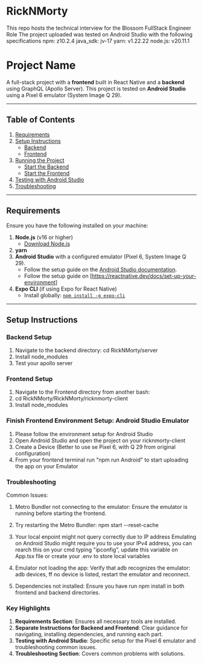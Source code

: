 # RickNMorty
This repo hosts the technical interview for the Blossom FullStack Engineer Role
The project uploaded was tested on Android Studio with the following specifications
npm: z10.2.4
java_sdk: jv-17
yarn: v1.22.22
node.js: v20.11.1

# Project Name

A full-stack project with a **frontend** built in React Native and a **backend** using GraphQL (Apollo Server). This project is tested on **Android Studio** using a Pixel 6 emulator (System Image Q 29).

---

## **Table of Contents**
1. [Requirements](#requirements)
2. [Setup Instructions](#setup-instructions)
   - [Backend](#backend-setup)
   - [Frontend](#frontend-setup)
3. [Running the Project](#running-the-project)
   - [Start the Backend](#start-the-backend)
   - [Start the Frontend](#start-the-frontend)
4. [Testing with Android Studio](#testing-with-android-studio)
5. [Troubleshooting](#troubleshooting)

---

## **Requirements**

Ensure you have the following installed on your machine:

1. **Node.js** (v16 or higher)
   - [Download Node.js](https://nodejs.org/)
2. **yarn**
3. **Android Studio** with a configured emulator (Pixel 6, System Image Q 29).
   - Follow the setup guide on the [Android Studio documentation](https://developer.android.com/studio).
   - Follow the setup guide on [https://reactnative.dev/docs/set-up-your-environment]
4. **Expo CLI** (if using Expo for React Native)
   - Install globally: [`npm install -g expo-cli`](https://docs.expo.dev/more/expo-cli/)

---

## **Setup Instructions**

### **Backend Setup**
1. Navigate to the backend directory:
   cd RickNMorty/server
2. Install node_modules
3. Test your apollo server

### **Frontend Setup**
1. Navigate to the Frontend directory from another bash:
2. cd RickNMorty/RickNMorty/ricknmorty-client
3. Install node_modules

### **Finish Frontend Environment Setup: Android Studio Emulator**
1. Please follow the environment setup for Android Studio 
2. Open Android Studio and open the project on your ricknmorty-client
3. Create a Device (Better to use se Pixel 6, with Q 29 from original configuration)
4. From your frontend terminal run "npm run Android" to start uploading the app on your Emulator

### **Troubleshooting**
Common Issues:
1. Metro Bundler not connecting to the emulator:
  Ensure the emulator is running before starting the frontend.

2. Try restarting the Metro Bundler:
  npm start --reset-cache

3. Your local enpoint might not query correctly due to IP address
  Emulating on Android Studio might require you to use your IPv4 address, you can rearch this on your cmd typing "ipconfig", update this variable on App.tsx file or create your .env to store local variables

4. Emulator not loading the app:
Verify that adb recognizes the emulator:
  adb devices, ff no device is listed, restart the emulator and reconnect.
5. Dependencies not installed:
  Ensure you have run npm install in both frontend and backend directories.

### **Key Highlights**
1. **Requirements Section**: Ensures all necessary tools are installed.
2. **Separate Instructions for Backend and Frontend**: Clear guidance for navigating, installing dependencies, and running each part.
3. **Testing with Android Studio**: Specific setup for the Pixel 6 emulator and troubleshooting common issues.
4. **Troubleshooting Section**: Covers common problems with solutions.
